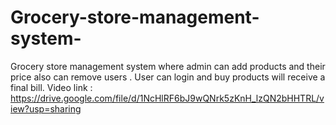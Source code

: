 # Grocery-store-management-system-
Grocery store management system where admin can add products and their price also can remove users .
User can login and buy products will receive a final bill.
Video link : https://drive.google.com/file/d/1NcHlRF6bJ9wQNrk5zKnH_lzQN2bHHTRL/view?usp=sharing
